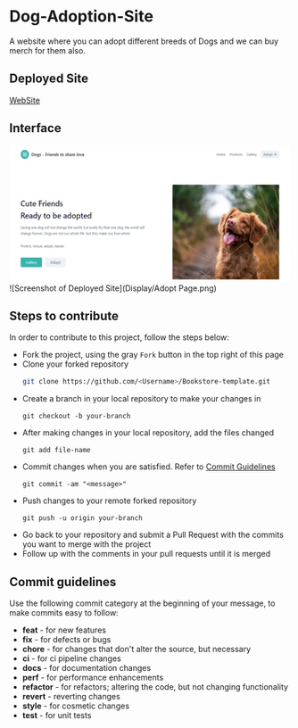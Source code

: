 # Dog-Adoption-Site
A website where you can adopt different breeds of Dogs and we can buy merch for them also.

## Deployed Site
[WebSite](http://adoption-site.azurewebsites.net/)

## Interface
![Screenshot of Deployed Site](Display/HomePage.png)
![Screenshot of Deployed Site](Display/Adopt Page.png)


## Steps to contribute
In order to contribute to this project, follow the steps below:
- Fork the project, using the gray `Fork` button in the top right of this page
- Clone your forked repository
  ```bash
  git clone https://github.com/<Username>/Bookstore-template.git
  ```
- Create a branch in your local repository to make your changes in
  ```git
  git checkout -b your-branch
  ```
- After making changes in your local repository, add the files changed
  ```git
  git add file-name
  ```
- Commit changes when you are satisfied. Refer to [Commit Guidelines](#commit-guidelines)
  ```git
  git commit -am "<message>"
  ```
- Push changes to your remote forked repository
  ```git
  git push -u origin your-branch
  ```
- Go back to your repository and submit a Pull Request with the commits you want to merge with the project
- Follow up with the comments in your pull requests until it is merged

## Commit guidelines
Use the following commit category at the beginning of your message, to make commits easy to follow:
- **feat** - for new features
- **fix** - for defects or bugs
- **chore** - for changes that don't alter the source, but necessary
- **ci** - for ci pipeline changes
- **docs** - for documentation changes
- **perf** - for performance enhancements
- **refactor** - for refactors; altering the code, but not changing functionality
- **revert** - reverting changes
- **style** - for cosmetic changes
- **test** - for unit tests

